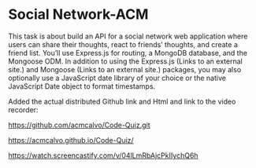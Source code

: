 # Social Network-ACM

This task is about build an API for a social network web application where users can share their thoughts, react to friends’ thoughts, and create a friend list. You’ll use Express.js for routing, a MongoDB database, and the Mongoose ODM. In addition to using the Express.js (Links to an external site.) and Mongoose (Links to an external site.) packages, you may also optionally use a JavaScript date library of your choice or the native JavaScript Date object to format timestamps.





Added the actual distributed Github link and Html and link to the video recorder:

https://github.com/acmcalvo/Code-Quiz.git

https://acmcalvo.github.io/Code-Quiz/

https://watch.screencastify.com/v/04lLmRbAjcPkIIychQ6h

